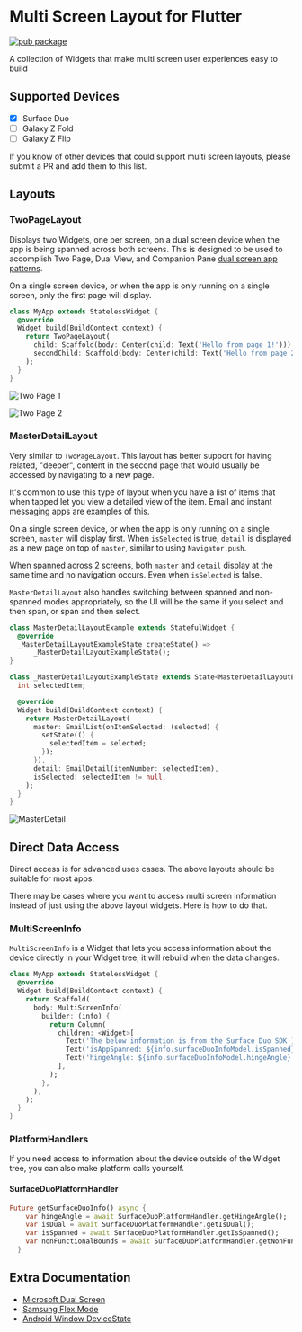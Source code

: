 # Multi Screen Layout for Flutter
[![pub package](https://img.shields.io/pub/v/multi_screen_layout.svg?label=multi_screen_layout&color=blue)](https://pub.dev/packages/multi_screen_layout)

A collection of Widgets that make multi screen user experiences easy to build
## Supported Devices
- [x] Surface Duo
- [ ] Galaxy Z Fold
- [ ] Galaxy Z Flip

If you know of other devices that could support multi screen layouts, please submit a PR and add them to this list.
## Layouts
### TwoPageLayout
Displays two Widgets, one per screen, on a dual screen device when the app is being spanned across both screens. This is designed to be used to accomplish Two Page, Dual View, and Companion Pane [dual screen app patterns](https://docs.microsoft.com/en-us/dual-screen/introduction#dual-screen-app-patterns).

On a single screen device, or when the app is only running on a single screen, only the first page will display.

```dart
class MyApp extends StatelessWidget {
  @override
  Widget build(BuildContext context) {
    return TwoPageLayout(
      child: Scaffold(body: Center(child: Text('Hello from page 1!'))),
      secondChild: Scaffold(body: Center(child: Text('Hello from page 2!'))),
    );
  }
}
```
![Two Page 1](https://raw.githubusercontent.com/MisterJimson/multi_screen_layout/main/.media/two_page_1.png)

![Two Page 2](https://raw.githubusercontent.com/MisterJimson/multi_screen_layout/main/.media/two_page_2.png)
### MasterDetailLayout
Very similar to `TwoPageLayout`. This layout has better support for having related, "deeper", content in the second page that would usually be accessed by navigating to a new page.

It's common to use this type of layout when you have a list of items that when tapped let you view a detailed view of the item. Email and instant messaging apps are examples of this.

On a single screen device, or when the app is only running on a single screen, `master` will display first. When `isSelected` is true, `detail` is displayed as a new page on top of `master`, similar to using `Navigator.push`.

When spanned across 2 screens, both `master` and `detail` display at the same time and no navigation occurs. Even when `isSelected` is false.

`MasterDetailLayout` also handles switching between spanned and non-spanned modes appropriately, so the UI will be the same if you select and then span, or span and then select.
 
```dart
class MasterDetailLayoutExample extends StatefulWidget {
  @override
  _MasterDetailLayoutExampleState createState() =>
      _MasterDetailLayoutExampleState();
}

class _MasterDetailLayoutExampleState extends State<MasterDetailLayoutExample> {
  int selectedItem;

  @override
  Widget build(BuildContext context) {
    return MasterDetailLayout(
      master: EmailList(onItemSelected: (selected) {
        setState(() {
          selectedItem = selected;
        });
      }),
      detail: EmailDetail(itemNumber: selectedItem),
      isSelected: selectedItem != null,
    );
  }
}
```
![MasterDetail](https://raw.githubusercontent.com/MisterJimson/multi_screen_layout/main/.media/master_detail.gif)

## Direct Data Access
Direct access is for advanced uses cases. The above layouts should be suitable for most apps.

There may be cases where you want to access multi screen information instead of just using the above layout widgets. Here is how to do that.
### MultiScreenInfo
`MultiScreenInfo` is a Widget that lets you access information about the device directly in your Widget tree, it will rebuild when the data changes.
```dart
class MyApp extends StatelessWidget {
  @override
  Widget build(BuildContext context) {
    return Scaffold(
      body: MultiScreenInfo(
        builder: (info) {
          return Column(
            children: <Widget>[
              Text('The below information is from the Surface Duo SDK'),
              Text('isAppSpanned: ${info.surfaceDuoInfoModel.isSpanned}'),
              Text('hingeAngle: ${info.surfaceDuoInfoModel.hingeAngle}'),
            ],
          );
        },
      ),
    );
  }
}
```
### PlatformHandlers
If you need access to information about the device outside of the Widget tree, you can also make platform calls yourself.
#### SurfaceDuoPlatformHandler
```dart
Future getSurfaceDuoInfo() async {
    var hingeAngle = await SurfaceDuoPlatformHandler.getHingeAngle();
    var isDual = await SurfaceDuoPlatformHandler.getIsDual();
    var isSpanned = await SurfaceDuoPlatformHandler.getIsSpanned();
    var nonFunctionalBounds = await SurfaceDuoPlatformHandler.getNonFunctionalBounds();
  }
```

## Extra Documentation
- [Microsoft Dual Screen](https://docs.microsoft.com/en-us/dual-screen/introduction)
- [Samsung Flex Mode](https://developer.samsung.com/galaxy-z/flex-mode.html)
- [Android Window DeviceState](https://developer.android.com/reference/androidx/window/DeviceState)

